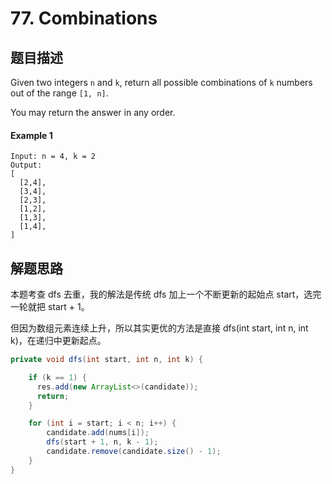 # 77. Combinations

## 题目描述

Given two integers `n` and `k`, return all possible combinations of `k` numbers out of the range `[1, n]`.

You may return the answer in any order.

#### Example 1

```
Input: n = 4, k = 2
Output:
[
  [2,4],
  [3,4],
  [2,3],
  [1,2],
  [1,3],
  [1,4],
]
```

## 解题思路

本题考查 dfs 去重，我的解法是传统 dfs 加上一个不断更新的起始点 start，选完一轮就把 start + 1。

但因为数组元素连续上升，所以其实更优的方法是直接 dfs(int start, int n, int k)，在递归中更新起点。

```java
private void dfs(int start, int n, int k) {

    if (k == 1) {
      res.add(new ArrayList<>(candidate));
      return;
    }

    for (int i = start; i < n; i++) {
        candidate.add(nums[i]);
        dfs(start + 1, n, k - 1);
        candidate.remove(candidate.size() - 1);
    }
}
```